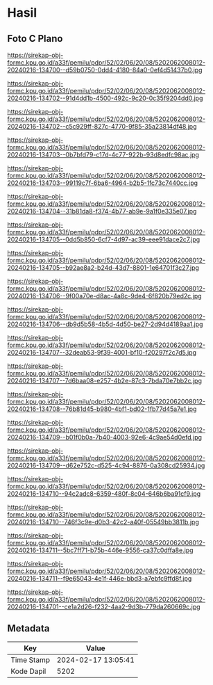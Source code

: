 # Hasil

## Foto C Plano

https://sirekap-obj-formc.kpu.go.id/a33f/pemilu/pdpr/52/02/06/20/08/5202062008012-20240216-134700--d59b0750-0dd4-4180-84a0-0ef4d51437b0.jpg

https://sirekap-obj-formc.kpu.go.id/a33f/pemilu/pdpr/52/02/06/20/08/5202062008012-20240216-134702--91d4dd1b-4500-492c-9c20-0c35f9204dd0.jpg

https://sirekap-obj-formc.kpu.go.id/a33f/pemilu/pdpr/52/02/06/20/08/5202062008012-20240216-134702--c5c929ff-827c-4770-9f85-35a23814df48.jpg

https://sirekap-obj-formc.kpu.go.id/a33f/pemilu/pdpr/52/02/06/20/08/5202062008012-20240216-134703--0b7bfd79-c17d-4c77-922b-93d8edfc98ac.jpg

https://sirekap-obj-formc.kpu.go.id/a33f/pemilu/pdpr/52/02/06/20/08/5202062008012-20240216-134703--99119c7f-6ba6-4964-b2b5-1fc73c7440cc.jpg

https://sirekap-obj-formc.kpu.go.id/a33f/pemilu/pdpr/52/02/06/20/08/5202062008012-20240216-134704--31b81da8-f374-4b77-ab9e-9a1f0e335e07.jpg

https://sirekap-obj-formc.kpu.go.id/a33f/pemilu/pdpr/52/02/06/20/08/5202062008012-20240216-134705--0dd5b850-6cf7-4d97-ac39-eee91dace2c7.jpg

https://sirekap-obj-formc.kpu.go.id/a33f/pemilu/pdpr/52/02/06/20/08/5202062008012-20240216-134705--b92ae8a2-b24d-43d7-8801-1e64701f3c27.jpg

https://sirekap-obj-formc.kpu.go.id/a33f/pemilu/pdpr/52/02/06/20/08/5202062008012-20240216-134706--9f00a70e-d8ac-4a8c-9de4-6f820b79ed2c.jpg

https://sirekap-obj-formc.kpu.go.id/a33f/pemilu/pdpr/52/02/06/20/08/5202062008012-20240216-134706--db9d5b58-4b5d-4d50-be27-2d94d4189aa1.jpg

https://sirekap-obj-formc.kpu.go.id/a33f/pemilu/pdpr/52/02/06/20/08/5202062008012-20240216-134707--32deab53-9f39-4001-bf10-f20297f2c7d5.jpg

https://sirekap-obj-formc.kpu.go.id/a33f/pemilu/pdpr/52/02/06/20/08/5202062008012-20240216-134707--7d6baa08-e257-4b2e-87c3-7bda70e7bb2c.jpg

https://sirekap-obj-formc.kpu.go.id/a33f/pemilu/pdpr/52/02/06/20/08/5202062008012-20240216-134708--76b81d45-b980-4bf1-bd02-1fb77d45a7e1.jpg

https://sirekap-obj-formc.kpu.go.id/a33f/pemilu/pdpr/52/02/06/20/08/5202062008012-20240216-134709--b01f0b0a-7b40-4003-92e6-4c9ae54d0efd.jpg

https://sirekap-obj-formc.kpu.go.id/a33f/pemilu/pdpr/52/02/06/20/08/5202062008012-20240216-134709--d62e752c-d525-4c94-8876-0a308cd25934.jpg

https://sirekap-obj-formc.kpu.go.id/a33f/pemilu/pdpr/52/02/06/20/08/5202062008012-20240216-134710--94c2adc8-6359-480f-8c04-646b6ba91cf9.jpg

https://sirekap-obj-formc.kpu.go.id/a33f/pemilu/pdpr/52/02/06/20/08/5202062008012-20240216-134710--746f3c9e-d0b3-42c2-a40f-05549bb3811b.jpg

https://sirekap-obj-formc.kpu.go.id/a33f/pemilu/pdpr/52/02/06/20/08/5202062008012-20240216-134711--5bc7ff71-b75b-446e-9556-ca37c0dffa8e.jpg

https://sirekap-obj-formc.kpu.go.id/a33f/pemilu/pdpr/52/02/06/20/08/5202062008012-20240216-134711--f9e65043-4e1f-446e-bbd3-a7ebfc9ffd8f.jpg

https://sirekap-obj-formc.kpu.go.id/a33f/pemilu/pdpr/52/02/06/20/08/5202062008012-20240216-134701--ce1a2d26-f232-4aa2-9d3b-779da260669c.jpg


## Metadata

| Key        | Value               |
| ---------- | ------------------- |
| Time Stamp | 2024-02-17 13:05:41 |
| Kode Dapil | 5202                |



